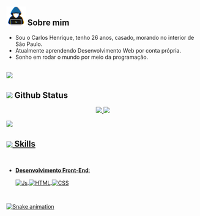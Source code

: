 ## <picture><img  src="https://github.com/0xAbdulKhalid/0xAbdulKhalid/raw/main/assets/mdImages/about_me.gif" width = 50px></picture> **Sobre mim**
- Sou o Carlos Henrique, tenho 26 anos, casado, morando no interior de São Paulo.
- Atualmente aprendendo Desenvolvimento Web por conta própria.
- Sonho em rodar o mundo por meio da programação.
<br>
<img src="https://user-images.githubusercontent.com/73097560/115834477-dbab4500-a447-11eb-908a-139a6edaec5c.gif">

## <img src="https://media.giphy.com/media/iY8CRBdQXODJSCERIr/giphy.gif" width="35"> Github Status
<div align=center>
  <a href="https://github.com/eusouch">
  <img height="165" src="https://github-readme-stats.vercel.app/api?username=eusouch&show_icons=true&theme=radical&include_all_commits=true&count_private=true"/>
  <img height="165" src="https://github-readme-stats.vercel.app/api/top-langs/?username=eusouch&layout=compact&langs_count=6&theme=radical"/>
</div>
<br>
<img src="https://user-images.githubusercontent.com/73097560/115834477-dbab4500-a447-11eb-908a-139a6edaec5c.gif">

## <img align="center" src="https://media2.giphy.com/media/QssGEmpkyEOhBCb7e1/giphy.gif?cid=ecf05e47a0n3gi1bfqntqmob8g9aid1oyj2wr3ds3mg700bl&rid=giphy.gif" width="25"> <b>Skills</b>
<br>
<p align="center">
  
- **Desenvolvimento Front-End**:
  
  <img align="center" alt="Js"  src="https://img.shields.io/badge/JavaScript%20-%23F7DF1E.svg?style=for-the-badge&logo=javascript&logoColor=black">
  <img align="center" alt="HTML" src="https://img.shields.io/badge/HTML5%20-%23E34F26.svg?style=for-the-badge&logo=html5&logoColor=white">
  <img align="center" alt="CSS"  src="https://img.shields.io/badge/CSS%20-%231572B6.svg?style=for-the-badge&logo=css3&logoColor=white">
 
 <br>

![Snake animation](https://github.com/eusouch/eusouch/blob/output/github-contribution-grid-snake.svg?)

</div>
